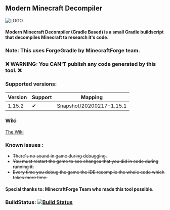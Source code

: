 
## Modern Minecraft Decompiler

![LOGO](https://github.com/hypercubemc-github/Modern-Minecraft-Decompiler/blob/master/LOGOS/LOGO3.png?raw=true)

#### Modern Minecraft Decompiler (Gradle Based) is a small Gradle buildscript that decompiles Minecraft to research it's code.

### Note: This uses ForgeGradle by MinecraftForge team.

### ❌ WARNING: You CAN'T publish any code generated by this tool. ❌
 
### Supported versions:

| Version     | Support | Mapping |
| ---      | ---       | ---       |
| 1.15.2 | ✔         | Snapshot/20200217-1.15.1 |

### Wiki

[The Wiki](https://github.com/hypercubemc-github/Modern-Minecraft-Decompiler/wiki)

### Known issues :

* ~~There's no sound in game during debugging.~~
* ~~You must restart the game to see changes that you did in code during running it.~~
* ~~Every time you debug the game the IDE recompile the whole code which takes more time.~~

#### Special thanks to: **MinecraftForge** Team who made this tool possible.

### BuildStatus: [![Build Status](https://travis-ci.org/hypercubemc-github/Modern-Minecraft-Decompiler.svg?branch=master)](https://travis-ci.org/hypercubemc-github/Modern-Minecraft-Decompiler)
